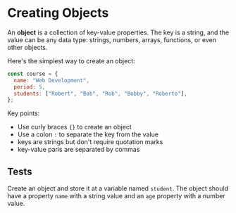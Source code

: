 # Creating Objects

An **object** is a collection of key-value properties. The key is a string, and
the value can be any data type: strings, numbers, arrays, functions, or even
other objects.

Here's the simplest way to create an object:

```javascript
const course = {
  name: "Web Development",
  period: 5,
  students: ["Robert", "Bob", "Rob", "Bobby", "Roberto"],
};
```

Key points:

- Use curly braces `{}` to create an object
- Use a colon `:` to separate the key from the value
- keys are strings but don't require quotation marks
- key-value paris are separated by commas

## Tests

Create an object and store it at a variable named `student`. The object should
have a property `name` with a string value and an `age` property with a number
value.
